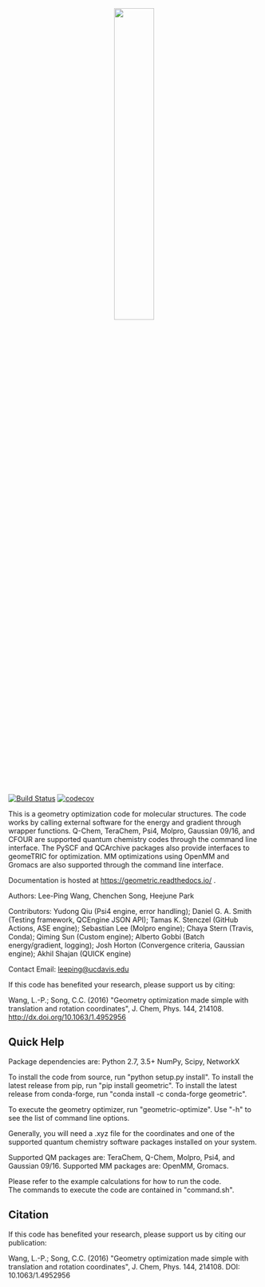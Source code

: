 <div align="center">
    <img width = "40%" src = "https://user-images.githubusercontent.com/1441560/56555299-600d1980-6549-11e9-9f05-b1e8b899a292.png">
</div>

[![Build Status](https://github.com/leeping/geomeTRIC/actions/workflows/test-conda.yml/badge.svg)](https://github.com/leeping/geomeTRIC/actions/workflows/test-conda.yml)
[![codecov](https://codecov.io/gh/leeping/geometric/branch/master/graph/badge.svg)](https://codecov.io/gh/leeping/geometric)

This is a geometry optimization code for molecular structures.
The code works by calling external software for the energy and 
gradient through wrapper functions.  Q-Chem, TeraChem, Psi4, 
Molpro, Gaussian 09/16, and CFOUR are supported quantum chemistry
codes through the command line interface.  The PySCF and
QCArchive packages also provide interfaces to geomeTRIC for
optimization. MM optimizations using OpenMM and Gromacs are
also supported through the command line interface.

Documentation is hosted at https://geometric.readthedocs.io/ .

Authors: Lee-Ping Wang, Chenchen Song, Heejune Park

Contributors: Yudong Qiu (Psi4 engine, error handling); Daniel G. A. Smith (Testing framework, QCEngine JSON API);
Tamas K. Stenczel (GitHub Actions, ASE engine); Sebastian Lee (Molpro engine); Chaya Stern (Travis, Conda); Qiming Sun (Custom engine); 
Alberto Gobbi (Batch energy/gradient, logging); Josh Horton (Convergence criteria, Gaussian engine); Akhil Shajan (QUICK engine)

Contact Email: leeping@ucdavis.edu

If this code has benefited your research, please support us by citing:

Wang, L.-P.; Song, C.C. (2016) "Geometry optimization made simple with translation and rotation coordinates", J. Chem, Phys. 144, 214108.
http://dx.doi.org/10.1063/1.4952956

## Quick Help

Package dependencies are:
Python 2.7, 3.5+
NumPy, Scipy, NetworkX

To install the code from source, run "python setup.py install".
To install the latest release from pip, run "pip install geometric".
To install the latest release from conda-forge, run "conda install -c conda-forge geometric".

To execute the geometry optimizer, run "geometric-optimize".
Use "-h" to see the list of command line options.

Generally, you will need a .xyz file for the coordinates and 
one of the supported quantum chemistry software packages installed
on your system.

Supported QM packages are: TeraChem, Q-Chem, Molpro, Psi4, and Gaussian 09/16.
Supported MM packages are: OpenMM, Gromacs.

Please refer to the example calculations for how to run the code.  
The commands to execute the code are contained in "command.sh".

## Citation

If this code has benefited your research, please support us by citing our publication:

Wang, L.-P.; Song, C.C. (2016) "Geometry optimization made simple
with translation and rotation coordinates", J. Chem, Phys. 144, 214108.
DOI: 10.1063/1.4952956
